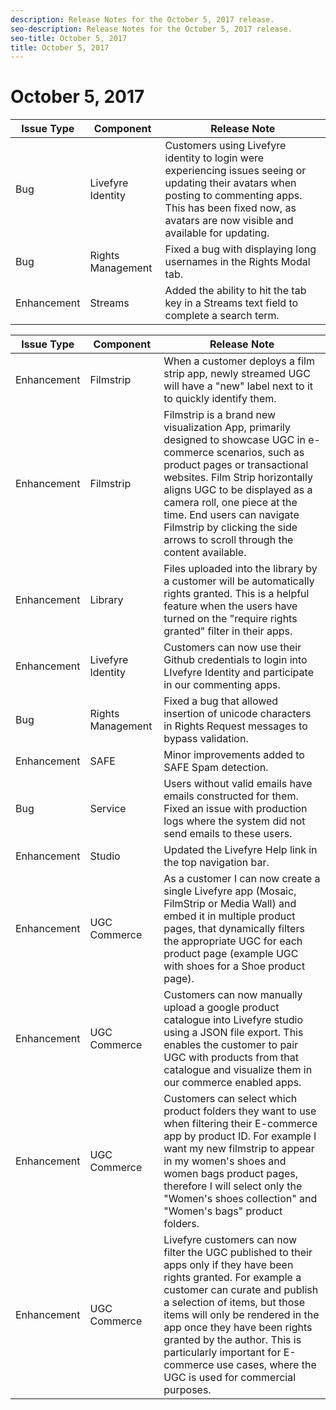 ```yaml
---
description: Release Notes for the October 5, 2017 release.
seo-description: Release Notes for the October 5, 2017 release.
seo-title: October 5, 2017
title: October 5, 2017
---
```


# October 5, 2017

<table id="table_tth_dwn_lbb"> 
 <title>Production Release</title> 
 <tgroup cols="3"> 
  <colspec colnum="1" colname="col1" /> 
  <colspec colnum="2" colname="col2" /> 
  <colspec colnum="3" colname="col3" /> 
  <thead> 
   <tr> 
    <th class="entry"> <b>Issue Type</b> </th> 
    <th class="entry"> <b>Component</b> </th> 
    <th class="entry"> <b>Release Note</b> </th> 
   </tr> 
  </thead> 
  <tbody> 
   <tr> 
    <td>Bug</td> 
    <td>Livefyre Identity</td> 
    <td>Customers using Livefyre identity to login were experiencing issues seeing or updating their avatars when posting to commenting apps. This has been fixed now, as avatars are now visible and available for updating. </td> 
   </tr> 
   <tr> 
    <td>Bug</td> 
    <td>Rights Management</td> 
    <td>Fixed a bug with displaying long usernames in the Rights Modal tab.</td> 
   </tr> 
   <tr> 
    <td>Enhancement</td> 
    <td>Streams</td> 
    <td>Added the ability to hit the tab key in a Streams text field to complete a search term.</td> 
   </tr> 
  </tbody> 
 </tgroup> 
</table>

<table id="table_gy3_vyn_lbb"> 
 <title>UAT Release</title> 
 <tgroup cols="3"> 
  <colspec colnum="1" colname="col1" /> 
  <colspec colnum="2" colname="col2" /> 
  <colspec colnum="3" colname="col3" /> 
  <thead> 
   <tr> 
    <th class="entry"> <b>Issue Type</b> </th> 
    <th class="entry"> <b>Component</b> </th> 
    <th class="entry"> <b>Release Note</b> </th> 
   </tr> 
  </thead> 
  <tbody> 
   <tr> 
    <td>Enhancement</td> 
    <td>Filmstrip</td> 
    <td>When a customer deploys a film strip app, newly streamed UGC will have a "new" label next to it to quickly identify them.</td> 
   </tr> 
   <tr> 
    <td>Enhancement</td> 
    <td>Filmstrip</td> 
    <td>Filmstrip is a brand new visualization App, primarily designed to showcase UGC in e-commerce scenarios, such as product pages or transactional websites. Film Strip horizontally aligns UGC to be displayed as a camera roll, one piece at the time. End users can navigate Filmstrip by clicking the side arrows to scroll through the content available.</td> 
   </tr> 
   <tr> 
    <td>Enhancement</td> 
    <td>Library</td> 
    <td>Files uploaded into the library by a customer will be automatically rights granted. This is a helpful feature when the users have turned on the "require rights granted" filter in their apps. </td> 
   </tr> 
   <tr> 
    <td>Enhancement</td> 
    <td>Livefyre Identity</td> 
    <td>Customers can now use their Github credentials to login into LIvefyre Identity and participate in our commenting apps.</td> 
   </tr> 
   <tr> 
    <td>Bug</td> 
    <td>Rights Management</td> 
    <td>Fixed a bug that allowed insertion of unicode characters in Rights Request messages to bypass validation.</td> 
   </tr> 
   <tr> 
    <td>Enhancement</td> 
    <td>SAFE</td> 
    <td>Minor improvements added to SAFE Spam detection.</td> 
   </tr> 
   <tr> 
    <td>Bug</td> 
    <td>Service</td> 
    <td>Users without valid emails have emails constructed for them. Fixed an issue with production logs where the system did not send emails to these users.</td> 
   </tr> 
   <tr> 
    <td>Enhancement</td> 
    <td>Studio</td> 
    <td>Updated the Livefyre Help link in the top navigation bar.</td> 
   </tr> 
   <tr> 
    <td>Enhancement</td> 
    <td>UGC Commerce</td> 
    <td>As a customer I can now create a single Livefyre app (Mosaic, FilmStrip or Media Wall) and embed it in multiple product pages, that dynamically filters the appropriate UGC for each product page (example UGC with shoes for a Shoe product page).</td> 
   </tr> 
   <tr> 
    <td>Enhancement</td> 
    <td>UGC Commerce</td> 
    <td>Customers can now manually upload a google product catalogue into Livefyre studio using a JSON file export. This enables the customer to pair UGC with products from that catalogue and visualize them in our commerce enabled apps. </td> 
   </tr> 
   <tr> 
    <td>Enhancement</td> 
    <td>UGC Commerce</td> 
    <td>Customers can select which product folders they want to use when filtering their E-commerce app by product ID. For example I want my new filmstrip to appear in my women's shoes and women bags product pages, therefore I will select only the "Women's shoes collection" and "Women's bags" product folders.</td> 
   </tr> 
   <tr> 
    <td>Enhancement</td> 
    <td>UGC Commerce</td> 
    <td>Livefyre customers can now filter the UGC published to their apps only if they have been rights granted. For example a customer can curate and publish a selection of items, but those items will only be rendered in the app once they have been rights granted by the author. This is particularly important for E-commerce use cases, where the UGC is used for commercial purposes.</td> 
   </tr> 
  </tbody> 
 </tgroup> 
</table>

